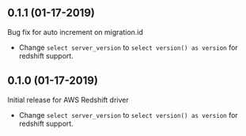 <a name="0.1.1"></a>

## 0.1.1 (01-17-2019)

Bug fix for auto increment on migration.id

- Change `select server_version` to `select version() as version` for redshift support.

<a name="0.1.0"></a>

## 0.1.0 (01-17-2019)

Initial release for AWS Redshift driver

- Change `select server_version` to `select version() as version` for redshift support.
